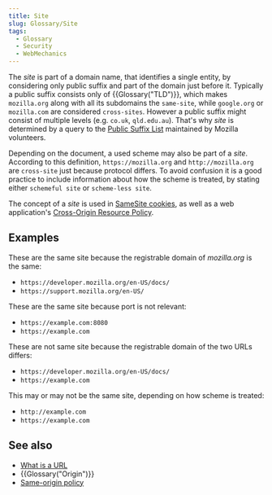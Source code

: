 ```yaml
---
title: Site
slug: Glossary/Site
tags:
  - Glossary
  - Security
  - WebMechanics
---
```

The _site_ is part of a domain name, that identifies a single entity, by considering only public suffix and part of the domain just before it. Typically a public suffix consists only of {{Glossary("TLD")}}, which makes `mozilla.org` along with all its subdomains the `same-site`, while `google.org` or `mozilla.com` are considered `cross-sites`. However a public suffix might consist of multiple levels (e.g. `co.uk`, `qld.edu.au`). That's why _site_ is determined by a query to the [Public Suffix List](https://publicsuffix.org/list/) maintained by Mozilla volunteers.

Depending on the document, a used scheme may also be part of a _site_. According to this definition, `https://mozilla.org` and `http://mozilla.org` are `cross-site` just because protocol differs. To avoid confusion it is a good practice to include information about how the scheme is treated, by stating either `schemeful site` or `scheme-less site`.

The concept of a _site_ is used in [SameSite cookies](/en-US/docs/Web/HTTP/Headers/Set-Cookie#directives), as well as a web application's [Cross-Origin Resource Policy](</en-US/docs/Web/HTTP/Cross-Origin_Resource_Policy_(CORP)>).

## Examples

These are the same site because the registrable domain of _mozilla.org_ is the same:

- `https://developer.mozilla.org/en-US/docs/`
- `https://support.mozilla.org/en-US/`

These are the same site because port is not relevant:

- `https://example.com:8080`
- `https://example.com`

These are not same site because the registrable domain of the two URLs differs:

- `https://developer.mozilla.org/en-US/docs/`
- `https://example.com`

This may or may not be the same site, depending on how scheme is treated:

- `http://example.com`
- `https://example.com`

## See also

- [What is a URL](/en-US/docs/Learn/Common_questions/What_is_a_URL)
- {{Glossary("Origin")}}
- [Same-origin policy](/en-US/docs/Web/Security/Same-origin_policy)
